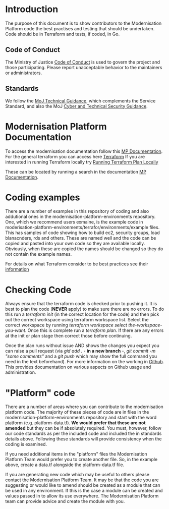 # Introduction

The purpose of this document is to show contributors to the Modernisation Platform code the best practises and testing that should be undertaken. Code should be in Terraform and tests, if coded, in Go.

## Code of Conduct

The Ministry of Justice [Code of Conduct](https://github.com/ministryofjustice/.github/blob/main/CODE_OF_CONDUCT.md) is used to govern the project and those participating.
Please report unacceptable behavior to the maintainers or administrators.

## Standards

We follow the [MoJ Technical Guidance](https://technical-guidance.service.justice.gov.uk/#moj-technical-guidance),
which complements the Service Standard,
and also the MoJ [Cyber and Technical Security Guidance](https://security-guidance.service.justice.gov.uk/#cyber-and-technical-security-guidance).

# Modernisation Platform Documentation
To access the modernisation documentation follow this [MP Documentation](https://user-guide.modernisation-platform.service.justice.gov.uk/#modernisation-platform).
For the general terraform you can access here [Terraform](https://user-guide.modernisation-platform.service.justice.gov.uk/runbooks/terraform.html)
If you are interested in running Terraform locally try [Running Terraform Plan Locally](https://user-guide.modernisation-platform.service.justice.gov.uk/user-guide/running-terraform-plan-locally.html#running-terraform-plan-locally)

These can be located by running a search in the documentation [MP Documentation](https://user-guide.modernisation-platform.service.justice.gov.uk/#modernisation-platform). 

# Coding examples

There are a number of examples in this repository of coding and also addutional ones in the modernisation-platform-environments repository. One, which we recommend users exmaine, is the example code in moderisation-platform-environments/terrafor/environments/example files. This has samples of code showing how to build ec2, security groups, load blanacnders, rds and others. These are named well and the code can be copied and pasted into your own code so they are available locally. Obviously, when these are copied the names should be changed so they do not contain the example names.



For details on what Terraform consider to be best practices see their [information](https://www.terraform-best-practices.com/)

# Checking Code

Always ensure that the terraform code is checked prior to pushing it. It is best to plan the code (**NEVER** apply) to make sure there are no errors. To do this run a *terraform init* (in the correct location for the code) and then pick out the correct workspace using terraform workspace list. Select the correct workspace by running *terraform workspace select the-workspace-you-want*. Once this is complete run a *terraform plan*. If there are any errors at the init or plan stage then correct those before continuing. 

Once the plan runs without issue AND shows the changes you expect you can raise a pull request (via *gid add .* - **in a new branch** -, *git commit -m "some comments"* and a *git push* which may show the full command you need in the text beforehand).
For more information on the working in [Github](https://github.com/github/docs/blob/main/contributing/working-in-docs-repository.md). This provides documentation on various aspects on Github usage and administration.

# "Platform" code

There are a number of areas where you can contribute to the modernisation platform code. The majority of these pieces of code are in files in the modernisation-platform-environments repository and start with the word platform (e.g. platform-data.tf). **We would prefer that these are not amended** but they can be if absolutely required. You must, however, follow our code standards as per the included code and included the in standards details above. Following these standards will provide consistency when the coding is examined.

If you need additional items in the "platform" files the Modernisation Platform Team would prefer you to create another file. So, in the example above, create a data.tf alongside the platform-data.tf file.

If you are generating new code which may be useful to others please contact the Modernisation Platform Team. It may be that the code you are suggesting or would like to amend should be created as a module that can be used in any environment. If this is the case a module can be created and values passed in to allow its use everywhere. The Modernisation Platform team can provide advice and create the module with you.

